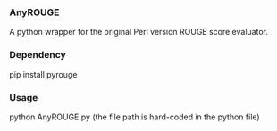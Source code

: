### AnyROUGE
A python wrapper for the original Perl version ROUGE score evaluator.

### Dependency
pip install pyrouge

### Usage
python AnyROUGE.py (the file path is hard-coded in the python file)
